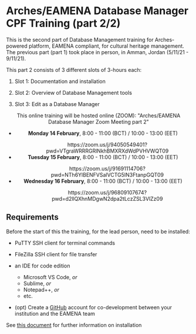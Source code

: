 # Arches/EAMENA Database Manager CPF Training (part 2/2)

This is the second part of Database Management training for Arches-powered platform, EAMENA compliant, for cultural heritage management. The previous part (part 1) took place in person, in Amman, Jordan (5/11/21 - 9/11/21). 

This part 2  consists of 3 different slots of 3-hours each:

  1. Slot 1: Documentation and installation

  2. Slot 2: Overview of Database Management tools

  3. Slot 3: Edit as a Database Manager

<div align="center">
  This online training will be hosted online (ZOOM):
  "Arches/EAMENA Database Manager Zoom Meeting part 2"
  <ul>
    <li><b>Monday 14 February</b>, 8:00 - 11:00 (BCT) / 10:00 - 13:00 (EET)</li>
      <ul>https://zoom.us/j/94050549401?pwd=VTgraWRRRGRlNkhBMXRXdWdPVHVWQT09</ul>
    <li><b>Tuesday 15 February</b>, 8:00 - 11:00 (BCT) / 10:00 - 13:00 (EET)</li>
     <ul>https://zoom.us/j/91691114706?pwd=NTh6YlBENFVSalVCTG5IN3FtanpGQT09</ul>
    <li><b>Wednesday 16 February</b>, 8:00 - 11:00 (BCT) / 10:00 - 13:00 (EET)</li>
      <ul>https://zoom.us/j/96809107674?pwd=d2llQXhnMDgwN2dpa2tLczZSL3VlZz09</ul>
  </ul>
</div>

## Requirements

Before the start of this the training, for the lead person, need to be installed:

  + PuTTY SSH client for terminal commands 
    
  + FileZilla SSH client for file transfer
    
  + an IDE for code edition
      - Microsoft VS Code, *or*
      - Sublime, *or*
      - Notepad++, *or*
      - etc.  
    
  + (opt) Create a [GitHub](https://github.com/join) account for co-development between your institution and the EAMENA team
  
See [this document](https://www.dropbox.com/scl/fi/brrx555afobhr67v698vc/prerequisites.pptx?dl=0&rlkey=a33oys1ldjm0do7sh5d13zmv2) for further information on installation
